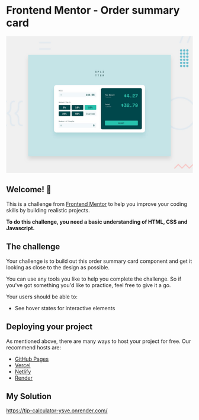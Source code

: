 # Frontend Mentor - Order summary card

![Design preview for the Order summary card coding challenge](./design/desktop-preview.jpg)

## Welcome! 👋

This is a challenge from [Frontend Mentor](https://www.frontendmentor.io) to help you improve your coding skills by building realistic projects.

**To do this challenge, you need a basic understanding of HTML, CSS and Javascript.**

## The challenge

Your challenge is to build out this order summary card component and get it looking as close to the design as possible.

You can use any tools you like to help you complete the challenge. So if you've got something you'd like to practice, feel free to give it a go.

Your users should be able to:

- See hover states for interactive elements

## Deploying your project

As mentioned above, there are many ways to host your project for free. Our recommend hosts are:

- [GitHub Pages](https://pages.github.com/)
- [Vercel](https://vercel.com/)
- [Netlify](https://www.netlify.com/)
- [Render](https://render.com/)

## My Solution

https://tip-calculator-ysve.onrender.com/
